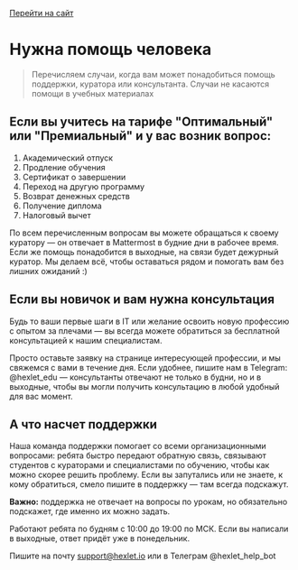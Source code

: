 [Перейти на сайт](https://ru.hexlet.io)

# Нужна помощь человека

> Перечисляем случаи, когда вам может понадобиться помощь поддержки, куратора или консультанта. Случаи не касаются помощи
> в учебных материалах

## Если вы учитесь на тарифе "Оптимальный" или "Премиальный" и у вас возник вопрос:

1. Академический отпуск
2. Продление обучения
3. Сертификат о завершении
4. Переход на другую программу
5. Возврат денежных средств
6. Получение диплома
7. Налоговый вычет

По всем перечисленным вопросам вы можете обращаться к своему куратору — он отвечает в Mattermost в будние дни в рабочее время. Если же помощь понадобится в выходные, на связи будет дежурный куратор. Мы делаем всё, чтобы оставаться рядом и помогать вам без лишних ожиданий :)

## Если вы новичок и вам нужна консультация

Будь то ваши первые шаги в IT или желание освоить новую профессию с опытом за плечами — вы всегда можете обратиться за бесплатной 
консультацией к нашим специалистам. 

Просто оставьте заявку на странице интересующей профессии, и мы свяжемся с вами в течение дня. 
Если удобнее, пишите нам в Telegram: @hexlet_edu — консультанты отвечают не только в будни, но и в выходные, чтобы вы могли 
получить консультацию в любой удобный для вас момент. 

## А что насчет поддержки

Наша команда поддержки помогает со всеми организационными вопросами: ребята быстро передают обратную связь, связывают студентов с кураторами и специалистами по обучению, чтобы как можно скорее решить проблему. Если вы запутались или не знаете, к кому обратиться, смело пишите в поддержку — там всегда подскажут.

**Важно:** поддержка не отвечает на вопросы по урокам, но обязательно подскажет, где именно их можно задать.

Работают ребята по будням с 10:00 до 19:00 по МСК. Если вы написали в выходные, ответ придёт уже в понедельник.

Пишите на почту support@hexlet.io или в Телеграм @hexlet_help_bot
